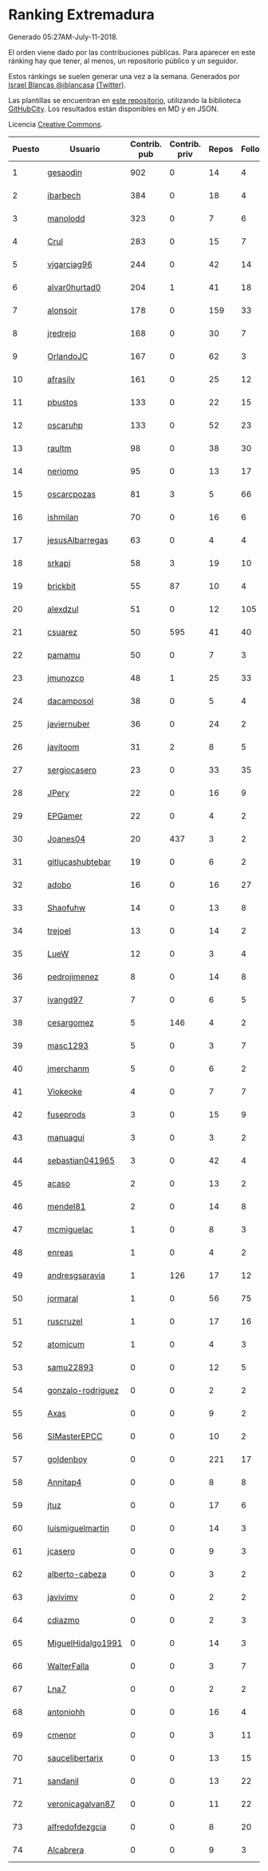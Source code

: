 # Ranking Extremadura

Generado 05:27AM-July-11-2018.

El orden viene dado por las contribuciones públicas. Para aparecer en este ránking hay que tener, al menos, un repositorio público y un seguidor.

Estos ránkings se suelen generar una vez a la semana. Generados por [Israel Blancas @iblancasa](https://github.com/iblancasa/) [(Twitter)](https://twitter.com/iblancasa).

Las plantillas se encuentran en [este repositorio](https://github.com/iblancasa/GH-Spanish-Ranking), utilizando la biblioteca [GitHubCity](https://github.com/iblancasa/GitHubCity). Los resultados están disponibles en MD y en JSON.

Licencia [Creative Commons](https://creativecommons.org/licenses/by/4.0/).

| Puesto   |  Usuario  | Contrib. pub | Contrib. priv |Repos| Followers | Desde |  Avatar  |
|----------|-----------|--------------|---------------|-----|-----------|-------|----------|
|1|[gesaodin](https://github.com/gesaodin)|902|0|14|4|2015-03-13|![gesaodin]()|
|2|[ibarbech](https://github.com/ibarbech)|384|0|18|4|2015-09-20|![ibarbech]()|
|3|[manolodd](https://github.com/manolodd)|323|0|7|6|2013-08-08|![manolodd]()|
|4|[Crul](https://github.com/Crul)|283|0|15|7|2013-09-29|![Crul]()|
|5|[vjgarciag96](https://github.com/vjgarciag96)|244|0|42|14|2016-07-01|![vjgarciag96]()|
|6|[alvar0hurtad0](https://github.com/alvar0hurtad0)|204|1|41|18|2011-10-15|![alvar0hurtad0]()|
|7|[alonsoir](https://github.com/alonsoir)|178|0|159|33|2012-09-23|![alonsoir]()|
|8|[jredrejo](https://github.com/jredrejo)|168|0|30|7|2011-08-27|![jredrejo]()|
|9|[OrlandoJC](https://github.com/OrlandoJC)|167|0|62|3|2016-04-15|![OrlandoJC]()|
|10|[afrasilv](https://github.com/afrasilv)|161|0|25|12|2014-10-15|![afrasilv]()|
|11|[pbustos](https://github.com/pbustos)|133|0|22|15|2013-12-06|![pbustos]()|
|12|[oscaruhp](https://github.com/oscaruhp)|133|0|52|23|2011-06-18|![oscaruhp]()|
|13|[raultm](https://github.com/raultm)|98|0|38|30|2011-03-09|![raultm]()|
|14|[neriomo](https://github.com/neriomo)|95|0|13|17|2015-01-17|![neriomo]()|
|15|[oscarcpozas](https://github.com/oscarcpozas)|81|3|5|66|2013-01-27|![oscarcpozas]()|
|16|[ishmilan](https://github.com/ishmilan)|70|0|16|6|2014-10-07|![ishmilan]()|
|17|[jesusAlbarregas](https://github.com/jesusAlbarregas)|63|0|4|4|2015-11-05|![jesusAlbarregas]()|
|18|[srkapi](https://github.com/srkapi)|58|3|19|10|2015-02-08|![srkapi]()|
|19|[brickbit](https://github.com/brickbit)|55|87|10|4|2016-06-02|![brickbit]()|
|20|[alexdzul](https://github.com/alexdzul)|51|0|12|105|2012-06-29|![alexdzul]()|
|21|[csuarez](https://github.com/csuarez)|50|595|41|40|2011-03-21|![csuarez]()|
|22|[pamamu](https://github.com/pamamu)|50|0|7|3|2014-11-19|![pamamu]()|
|23|[jmunozco](https://github.com/jmunozco)|48|1|25|33|2012-11-23|![jmunozco]()|
|24|[dacamposol](https://github.com/dacamposol)|38|0|5|4|2016-01-27|![dacamposol]()|
|25|[javiernuber](https://github.com/javiernuber)|36|0|24|2|2011-06-16|![javiernuber]()|
|26|[javitoom](https://github.com/javitoom)|31|2|8|5|2015-09-16|![javitoom]()|
|27|[sergiocasero](https://github.com/sergiocasero)|23|0|33|35|2015-02-03|![sergiocasero]()|
|28|[JPery](https://github.com/JPery)|22|0|16|9|2015-02-18|![JPery]()|
|29|[EPGamer](https://github.com/EPGamer)|22|0|4|2|2017-10-04|![EPGamer]()|
|30|[Joanes04](https://github.com/Joanes04)|20|437|3|2|2014-11-25|![Joanes04]()|
|31|[gitlucashubtebar](https://github.com/gitlucashubtebar)|19|0|6|2|2018-02-06|![gitlucashubtebar]()|
|32|[adobo](https://github.com/adobo)|16|0|16|27|2011-05-09|![adobo]()|
|33|[Shaofuhw](https://github.com/Shaofuhw)|14|0|13|8|2015-12-11|![Shaofuhw]()|
|34|[trejoel](https://github.com/trejoel)|13|0|14|2|2014-12-05|![trejoel]()|
|35|[LueW](https://github.com/LueW)|12|0|3|4|2016-07-06|![LueW]()|
|36|[pedrojimenez](https://github.com/pedrojimenez)|8|0|14|8|2011-09-12|![pedrojimenez]()|
|37|[ivangd97](https://github.com/ivangd97)|7|0|6|5|2014-05-06|![ivangd97]()|
|38|[cesargomez](https://github.com/cesargomez)|5|146|4|2|2013-02-14|![cesargomez]()|
|39|[masc1293](https://github.com/masc1293)|5|0|3|7|2013-10-08|![masc1293]()|
|40|[jmerchanm](https://github.com/jmerchanm)|5|0|6|2|2016-01-10|![jmerchanm]()|
|41|[Viokeoke](https://github.com/Viokeoke)|4|0|7|7|2015-10-23|![Viokeoke]()|
|42|[fuseprods](https://github.com/fuseprods)|3|0|15|9|2012-12-15|![fuseprods]()|
|43|[manuagui](https://github.com/manuagui)|3|0|3|2|2013-05-09|![manuagui]()|
|44|[sebastian041965](https://github.com/sebastian041965)|3|0|42|4|2013-10-07|![sebastian041965]()|
|45|[acaso](https://github.com/acaso)|2|0|13|2|2011-08-12|![acaso]()|
|46|[mendel81](https://github.com/mendel81)|2|0|14|8|2012-07-18|![mendel81]()|
|47|[mcmiguelac](https://github.com/mcmiguelac)|1|0|8|3|2014-05-07|![mcmiguelac]()|
|48|[enreas](https://github.com/enreas)|1|0|4|2|2011-11-07|![enreas]()|
|49|[andresgsaravia](https://github.com/andresgsaravia)|1|126|17|12|2011-06-13|![andresgsaravia]()|
|50|[jormaral](https://github.com/jormaral)|1|0|56|75|2011-06-03|![jormaral]()|
|51|[ruscruzel](https://github.com/ruscruzel)|1|0|17|16|2013-07-09|![ruscruzel]()|
|52|[atomicum](https://github.com/atomicum)|1|0|4|3|2014-01-13|![atomicum]()|
|53|[samu22893](https://github.com/samu22893)|0|0|12|5|2013-10-30|![samu22893]()|
|54|[gonzalo-rodriguez](https://github.com/gonzalo-rodriguez)|0|0|2|2|2013-04-02|![gonzalo-rodriguez]()|
|55|[Axas](https://github.com/Axas)|0|0|9|2|2015-03-04|![Axas]()|
|56|[SIMasterEPCC](https://github.com/SIMasterEPCC)|0|0|10|2|2017-03-16|![SIMasterEPCC]()|
|57|[goldenboy](https://github.com/goldenboy)|0|0|221|17|2009-05-27|![goldenboy]()|
|58|[Annitap4](https://github.com/Annitap4)|0|0|8|8|2010-08-30|![Annitap4]()|
|59|[jtuz](https://github.com/jtuz)|0|0|17|6|2011-12-01|![jtuz]()|
|60|[luismiguelmartin](https://github.com/luismiguelmartin)|0|0|14|3|2012-07-07|![luismiguelmartin]()|
|61|[jcasero](https://github.com/jcasero)|0|0|9|3|2012-05-06|![jcasero]()|
|62|[alberto-cabeza](https://github.com/alberto-cabeza)|0|0|3|2|2013-12-19|![alberto-cabeza]()|
|63|[javivimv](https://github.com/javivimv)|0|0|2|2|2014-02-17|![javivimv]()|
|64|[cdiazmo](https://github.com/cdiazmo)|0|0|2|3|2014-09-23|![cdiazmo]()|
|65|[MiguelHidalgo1991](https://github.com/MiguelHidalgo1991)|0|0|14|3|2015-02-03|![MiguelHidalgo1991]()|
|66|[WalterFalla](https://github.com/WalterFalla)|0|0|3|7|2015-02-10|![WalterFalla]()|
|67|[Lna7](https://github.com/Lna7)|0|0|2|2|2015-11-09|![Lna7]()|
|68|[antoniohh](https://github.com/antoniohh)|0|0|16|4|2016-02-03|![antoniohh]()|
|69|[cmenor](https://github.com/cmenor)|0|0|3|11|2016-10-07|![cmenor]()|
|70|[saucelibertarix](https://github.com/saucelibertarix)|0|0|13|15|2016-10-07|![saucelibertarix]()|
|71|[sandanil](https://github.com/sandanil)|0|0|13|22|2016-10-07|![sandanil]()|
|72|[veronicagalvan87](https://github.com/veronicagalvan87)|0|0|11|22|2016-10-07|![veronicagalvan87]()|
|73|[alfredofdezgcia](https://github.com/alfredofdezgcia)|0|0|8|20|2016-11-08|![alfredofdezgcia]()|
|74|[Alcabrera](https://github.com/Alcabrera)|0|0|9|3|2017-02-23|![Alcabrera]()|
